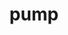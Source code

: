 ---
category: 4-letters
denotation: null
name: pump
reference_link: https://www.etymonline.com/word/pump
root_language: null
root_name: null
title: pump
type: free
word_sums:
- respelling: pump
  sum: 'Pump + '
---